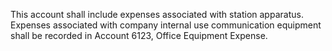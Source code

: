 This account shall include expenses associated with station apparatus. Expenses associated with company internal use communication equipment shall be recorded in Account 6123, Office Equipment Expense.

